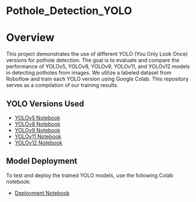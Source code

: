 # Pothole_Detection_YOLO

# Overview

This project demonstrates the use of different YOLO (You Only Look Once) versions for pothole detection. The goal is to evaluate and compare the performance of YOLOv5, YOLOv8, YOLOv9, YOLOv11, and YOLOv12 models in detecting potholes from images.
We utilize a labeled dataset from Roboflow and train each YOLO version using Google Colab. This repository serves as a compilation of our training results.

## YOLO Versions Used  
- [YOLOv5 Notebook]([https://colab.research.google.com/drive/1GXp1hZ5-rsG6W5hgFZsPaMr8aswBQVHb?usp=sharing&fbclid=IwY2xjawJOMdlleHRuA2FlbQIxMAABHR-B-ghSdhaNUeJ0hfPXB9HW6KZ6OyjjJd1o4-8pAn3Wg7Y1eRpWWIKqAg_aem_2qQbOMqvTQ_KFfI-fTh0WA](https://colab.research.google.com/drive/1GXp1hZ5-rsG6W5hgFZsPaMr8aswBQVHb?usp=sharing))  
- [YOLOv8 Notebook](https://colab.research.google.com/drive/1E2iN0UkCW6Oq_XIL3dnW8r86pwLDFuDH?usp=sharing&fbclid=IwY2xjawJOMctleHRuA2FlbQIxMAABHXL6LSx9xccmBAzPuhVU_0id7-m-5zWhVLuwFRak_Ylu5XNDzHTjWFTXWA_aem_RI2QEf8MeLugH5_xnmJGuA)  
- [YOLOv9 Notebook](https://colab.research.google.com/drive/1AkCrtMkuzV6ifvJRMOFzRSbs-QId46Q8?usp=sharing&fbclid=IwY2xjawJOMcRleHRuA2FlbQIxMAABHVxUxTKcRoSE4-8qFEkQge8Xmfc-LIsAw7QY1iHGk3NmwKcOHGZF8O-Jtg_aem_96Wz2W53qSj2urDReLOwyA)  
- [YOLOv11 Notebook](https://colab.research.google.com/drive/1bvMhtfhoNNjnVf7Wc0AYLfHU2bYcWrsN?usp=sharing&fbclid=IwY2xjawJOMchleHRuA2FlbQIxMAABHfV_eoR0brHl39S5OXsSgdjV4czEktdDS8fLMejXBnkiX2kj33e-disFDQ_aem_e81umCtnf4D_K4n8fjVg0g)  
- [YOLOv12 Notebook](https://colab.research.google.com/drive/13D94_AxaKzdCIznV8rAWBzi6dsDSZwYy?usp=sharing&fbclid=IwY2xjawJOMdRleHRuA2FlbQIxMAABHZkmkCJxyrUjaaIQwaXl-1-s3WBMX2qp9yMTcE6NrbgHOOMdT8dOjbR8iA_aem_sOn3hTDL7-gwg2_1lZoU2w)  

## Model Deployment  
To test and deploy the trained YOLO models, use the following Colab notebook:  
- [Deployment Notebook](https://colab.research.google.com/drive/1DRRrJReArcmDl6uoO91QKDsv_KPkqcum?usp=sharing)  
